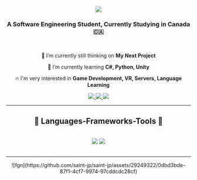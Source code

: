 <h1 align="center">
    <img src="https://readme-typing-svg.herokuapp.com/?font=Righteous&size=35&center=true&vCenter=true&width=500&height=70&duration=4000&lines=はじめまして+Hello+👋;+I'm+Saint!+(セイント);" />
</h1>

<h3 align="center">A Software Engineering Student, Currently Studying in Canada 🇨🇦</h3>

<br/>

<div align="center">
 
 🤔 I’m currently still thinking on **My Next Project**
 
 📖 I’m currently learning **C#, Python, Unity**

 🔥 I'm very interested in **Game Development, VR, Servers, Language Learning**
 
 </div>
 
<div align="center"> 
  <a href="mailto:corsegajoseph@gmail.com">
    <img src="https://img.shields.io/badge/Gmail-333333?style=for-the-badge&logo=gmail&logoColor=red" />
  </a>
  <a href="https://www.linkedin.com/in/joseph-corsega-796a89250/" target="_blank">
    <img src="https://img.shields.io/badge/LinkedIn-0077B5?style=for-the-badge&logo=linkedin&logoColor=white" target="_blank" />
  </a>
  <a href="https://youtu.be/nOj_A3aZxGs?si=0TrJW3XMDxCGqaOy" target="_blank">
     <img src="https://img.shields.io/badge/Portfolio-FF5722?style=for-the-badge&logo=todoist&logoColor=white" target="_blank" /> <!-- sqlite, safari, google-chrome are other good icon options -->
  </a>
</div>

 <hr/>
 
<h2 align="center">🔧 Languages-Frameworks-Tools 🔧</h2>
<br/>
<div align="center">
    <img src="https://skillicons.dev/icons?i=react,ae,aws,azure,blender,c,cs,cpp,discord,gcp,html" />
    <img src="https://skillicons.dev/icons?i=java,js,linux,mongodb,mysql,ps,py,unity,vim,visualstudio,vscode,xd" /><br>
</div>

<br/>
<hr/>

<div align="center">
![fgn](https://github.com/saint-jp/saint-jp/assets/29249322/0dbd3bde-87f1-4cf7-9974-97cddcdc28cf)
</div>
